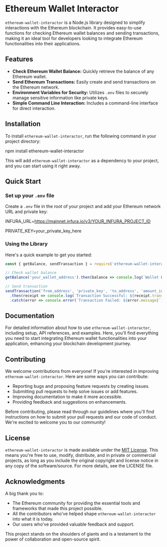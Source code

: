 # Ethereum Wallet Interactor

`ethereum-wallet-interactor` is a Node.js library designed to simplify interactions with the Ethereum blockchain. It provides easy-to-use functions for checking Ethereum wallet balances and sending transactions, making it an ideal tool for developers looking to integrate Ethereum functionalities into their applications.

## Features

- **Check Ethereum Wallet Balance:** Quickly retrieve the balance of any Ethereum wallet.
- **Send Ethereum Transactions:** Easily create and send transactions on the Ethereum network.
- **Environment Variables for Security:** Utilizes `.env` files to securely manage sensitive information like private keys.
- **Simple Command Line Interaction:** Includes a command-line interface for direct interaction.

## Installation

To install `ethereum-wallet-interactor`, run the following command in your project directory:

npm install ethereum-wallet-interactor

This will add `ethereum-wallet-interactor` as a dependency to your project, and you can start using it right away.

## Quick Start

### Set up your `.env` file

Create a `.env` file in the root of your project and add your Ethereum network URL and private key:

INFURA_URL=https://mainnet.infura.io/v3/YOUR_INFURA_PROJECT_ID

PRIVATE_KEY=your_private_key_here


### Using the Library

Here's a quick example to get you started:

```javascript
const { getBalance, sendTransaction } = require('ethereum-wallet-interactor');

// Check wallet balance
getBalance('your_wallet_address').then(balance => console.log(`Wallet Balance: ${balance} ETH`));

// Send transaction
sendTransaction('from_address', 'private_key', 'to_address', 'amount_in_ether')
  .then(receipt => console.log(`Transaction Successful: ${receipt.transactionHash}`))
  .catch(error => console.error(`Transaction Failed: ${error.message}`));
```

## Documentation

For detailed information about how to use `ethereum-wallet-interactor`, including setup, API references, and examples. Here, you'll find everything you need to start integrating Ethereum wallet functionalities into your application, enhancing your blockchain development journey.

## Contributing

We welcome contributions from everyone! If you're interested in improving `ethereum-wallet-interactor`. Here are some ways you can contribute:

- Reporting bugs and proposing feature requests by creating issues.
- Submitting pull requests to help solve issues or add features.
- Improving documentation to make it more accessible.
- Providing feedback and suggestions on enhancements.

Before contributing, please read through our guidelines where you'll find instructions on how to submit your pull requests and our code of conduct. We're excited to welcome you to our community!

## License

`ethereum-wallet-interactor` is made available under the [MIT License](LICENSE). This means you're free to use, modify, distribute, and in private or commercial projects, as long as you include the original copyright and license notice in any copy of the software/source. For more details, see the LICENSE file.

## Acknowledgments

A big thank you to:

- The Ethereum community for providing the essential tools and frameworks that made this project possible.
- All the contributors who've helped shape `ethereum-wallet-interactor` into what it is today.
- Our users who've provided valuable feedback and support.

This project stands on the shoulders of giants and is a testament to the power of collaboration and open-source spirit.

